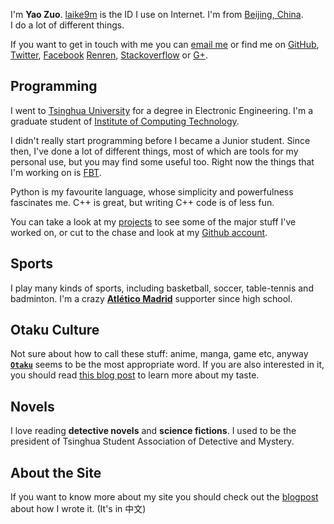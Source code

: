 I'm **Yao Zuo**. [laike9m][laike9m] is the ID I use on Internet. I'm from [Beijing, China][Beijing].  
I do a lot of different things.

If you want to get in touch with me you can [email
me](mailto:laike9m@gmail.com) or find me on [GitHub][], [Twitter][], [Facebook][]
[Renren][], [Stackoverflow][SO] or [G+][].

[laike9m]: https://www.google.com/#newwindow=1&q=laike9m
[Beijing]: http://en.wikipedia.org/wiki/Beijing
[GitHub]: http://github.com/laike9m
[Twitter]: https://twitter.com/laike9m
[Facebook]: https://www.facebook.com/profile.php?id=100006759452835
[Renren]: http://www.renren.com/282456584
[SO]: http://stackoverflow.com/users/2142577/laike9m
[G+]: https://plus.google.com/+Yaolaike9mZuo/posts

Programming
-----------

I went to [Tsinghua University][THU] for a degree in Electronic Engineering.
I'm a graduate student of [Institute of Computing Technology][ICT].

I didn't really start programming before I became a Junior student. Since then, I've done a lot of different things, most of which are tools for my personal use, but you may find some useful too.  Right now the things
that I'm working on is [FBT][].

Python is my favourite language, whose simplicity and powerfulness fascinates me. C++ is great, but writing C++ code is of less fun.

You can take a look at my [projects][PRO] to see some of the major stuff I've
worked on, or cut to the chase and look at my [Github account][Github].

[projects]: /projects/
[THU]: http://www.tsinghua.edu.cn/publish/then/
[ICT]: http://www.ict.ac.cn/
[PRO]: /blog/projects
[FBT]: http://friendsbt.com/

Sports
------

I play many kinds of sports, including basketball, soccer, table-tennis and badminton. I'm a crazy **[Atlético Madrid][ATM]** supporter since high school.

[ATM]: http://en.clubatleticodemadrid.com/

Otaku Culture
-------------

Not sure about how to call these stuff: anime, manga, game etc, anyway **[`Otaku`][otaku]** seems to be the most appropriate word. If you are also interested in it, you should read [this blog post][ta] to learn more about my taste.

[otaku]: http://ladyluckblues.com/
[ta]: /blog/xxx,21

Novels
------

I love reading **detective novels** and **science fictions**. I used to be the 
president of Tsinghua Student Association of Detective and Mystery.

About the Site
-----------

If you want to know more about my site you should check out the [blogpost][blog] about how I wrote it. (It's in 中文)

[blog]: http://www.laike9m.com/blog/permant_link,22/
